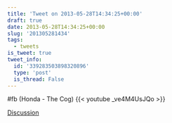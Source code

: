 ```yaml
---
title: 'Tweet on 2013-05-28T14:34:25+00:00'
draft: true
date: 2013-05-28T14:34:25+00:00
slug: '201305281434'
tags:
  - tweets
is_tweet: true
tweet_info:
  id: '339283503898320896'
  type: 'post'
  is_thread: False
---
```




#fb (Honda - The Cog) {{< youtube _ve4M4UsJQo >}}

[Discussion](https://x.com/sytelus/status/339283503898320896)
